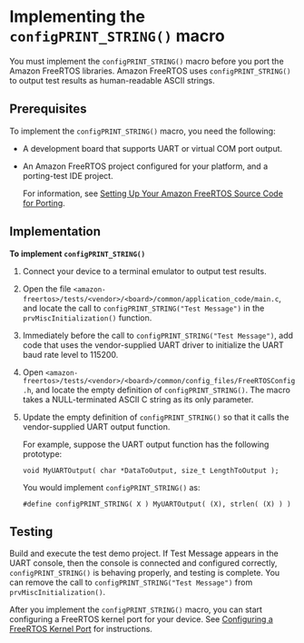 # Implementing the `configPRINT_STRING()` macro<a name="afr-porting-config"></a>

You must implement the `configPRINT_STRING()` macro before you port the Amazon FreeRTOS libraries\. Amazon FreeRTOS uses `configPRINT_STRING()` to output test results as human\-readable ASCII strings\.

## Prerequisites<a name="porting-prereqs-config"></a>

To implement the `configPRINT_STRING()` macro, you need the following:
+ A development board that supports UART or virtual COM port output\.
+ An Amazon FreeRTOS project configured for your platform, and a porting\-test IDE project\.

  For information, see [Setting Up Your Amazon FreeRTOS Source Code for Porting](porting-set-up-project.md)\.

## Implementation<a name="porting-steps-config"></a>

**To implement `configPRINT_STRING()`**

1. Connect your device to a terminal emulator to output test results\.

1. Open the file `<amazon-freertos>/tests/<vendor>/<board>/common/application_code/main.c`, and locate the call to `configPRINT_STRING("Test Message")` in the `prvMiscInitialization()` function\.

1. Immediately before the call to `configPRINT_STRING("Test Message")`, add code that uses the vendor\-supplied UART driver to initialize the UART baud rate level to 115200\.

1. Open `<amazon-freertos>/tests/<vendor>/<board>/common/config_files/FreeRTOSConfig.h`, and locate the empty definition of `configPRINT_STRING()`\. The macro takes a NULL\-terminated ASCII C string as its only parameter\.

1. Update the empty definition of `configPRINT_STRING()` so that it calls the vendor\-supplied UART output function\.

   For example, suppose the UART output function has the following prototype:

   ```
   void MyUARTOutput( char *DataToOutput, size_t LengthToOutput );
   ```

   You would implement `configPRINT_STRING()` as:

   ```
   #define configPRINT_STRING( X ) MyUARTOutput( (X), strlen( (X) ) )
   ```

## Testing<a name="porting-testing-config"></a>

Build and execute the test demo project\. If Test Message appears in the UART console, then the console is connected and configured correctly, `configPRINT_STRING()` is behaving properly, and testing is complete\. You can remove the call to `configPRINT_STRING("Test Message")` from `prvMiscInitialization()`\.

After you implement the `configPRINT_STRING()` macro, you can start configuring a FreeRTOS kernel port for your device\. See [Configuring a FreeRTOS Kernel Port](afr-porting-kernel.md) for instructions\.